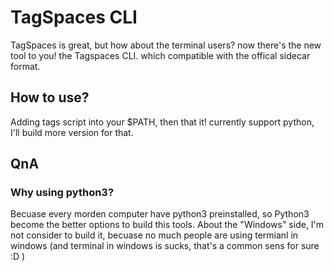 # TagSpaces CLI
TagSpaces is great, but how about the terminal users? now there's the new tool to you! the Tagspaces CLI.
which compatible with the offical sidecar format.

## How to use?
Adding tags script into your $PATH, then that it! currently support python, I'll build more version for that.

## QnA

### Why using python3?
Becuase every morden computer have python3 preinstalled, so Python3 become the better options to build this tools. About the "Windows" side, I'm not consider to build it, becuase no much people are using termianl in windows (and terminal in windows is sucks, that's a common sens for sure :D )
